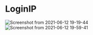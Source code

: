 # LoginIP

![Screenshot from 2021-06-12 19-19-44](https://user-images.githubusercontent.com/84433954/121779033-51659e80-cbb7-11eb-8c37-8447ef32791b.png)
![Screenshot from 2021-06-12 19-59-41](https://user-images.githubusercontent.com/84433954/121779344-c8e7fd80-cbb8-11eb-9cb0-2001cfd987d9.png)
